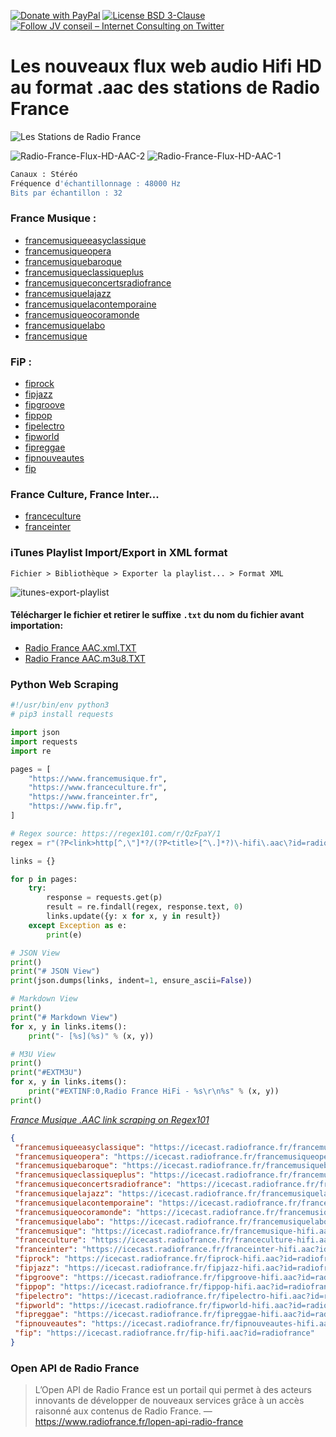 [![Donate with PayPal](https://img.shields.io/badge/Donate-PayPal-green.svg)](https://www.paypal.com/cgi-bin/webscr?cmd=_s-xclick&hosted_button_id=P3DGL6EANDY96&source=url)
[![License BSD 3-Clause](https://img.shields.io/badge/License-BSD%203--Clause-blue.svg)](LICENSE)
[![Follow JV conseil – Internet Consulting on Twitter](https://img.shields.io/twitter/follow/JVconseil.svg?style=social&logo=twitter)](https://twitter.com/JVconseil)

# Les nouveaux flux web audio Hifi HD au format .aac des stations de Radio France

![Les Stations de Radio France](https://cdn.radiofrance.fr/s3/cruiser-production/2016/12/0b21680a-3c67-4f2d-9e20-be16e67c3e91/600x337_7radios-1.jpg "Les Stations de Radio France")

![Radio-France-Flux-HD-AAC-2](https://user-images.githubusercontent.com/8126807/67148713-d72a2d00-f2a2-11e9-8050-83de5ed8c15f.png)
![Radio-France-Flux-HD-AAC-1](https://user-images.githubusercontent.com/8126807/67148712-d72a2d00-f2a2-11e9-8e51-0155fc8b9b18.png)

```bash
Canaux : Stéréo
Fréquence d'échantillonnage : 48000 Hz
Bits par échantillon : 32
```

### France Musique :

- [francemusiqueeasyclassique](https://icecast.radiofrance.fr/francemusiqueeasyclassique-hifi.aac?id=radiofrance)
- [francemusiqueopera](https://icecast.radiofrance.fr/francemusiqueopera-hifi.aac?id=radiofrance)
- [francemusiquebaroque](https://icecast.radiofrance.fr/francemusiquebaroque-hifi.aac?id=radiofrance)
- [francemusiqueclassiqueplus](https://icecast.radiofrance.fr/francemusiqueclassiqueplus-hifi.aac?id=radiofrance)
- [francemusiqueconcertsradiofrance](https://icecast.radiofrance.fr/francemusiqueconcertsradiofrance-hifi.aac?id=radiofrance)
- [francemusiquelajazz](https://icecast.radiofrance.fr/francemusiquelajazz-hifi.aac?id=radiofrance)
- [francemusiquelacontemporaine](https://icecast.radiofrance.fr/francemusiquelacontemporaine-hifi.aac?id=radiofrance)
- [francemusiqueocoramonde](https://icecast.radiofrance.fr/francemusiqueocoramonde-hifi.aac?id=radiofrance)
- [francemusiquelabo](https://icecast.radiofrance.fr/francemusiquelabo-hifi.aac?id=radiofrance)
- [francemusique](https://icecast.radiofrance.fr/francemusique-hifi.aac?id=radiofrance)

### FiP :

- [fiprock](https://icecast.radiofrance.fr/fiprock-hifi.aac?id=radiofrance)
- [fipjazz](https://icecast.radiofrance.fr/fipjazz-hifi.aac?id=radiofrance)
- [fipgroove](https://icecast.radiofrance.fr/fipgroove-hifi.aac?id=radiofrance)
- [fippop](https://icecast.radiofrance.fr/fippop-hifi.aac?id=radiofrance)
- [fipelectro](https://icecast.radiofrance.fr/fipelectro-hifi.aac?id=radiofrance)
- [fipworld](https://icecast.radiofrance.fr/fipworld-hifi.aac?id=radiofrance)
- [fipreggae](https://icecast.radiofrance.fr/fipreggae-hifi.aac?id=radiofrance)
- [fipnouveautes](https://icecast.radiofrance.fr/fipnouveautes-hifi.aac?id=radiofrance)
- [fip](https://icecast.radiofrance.fr/fip-hifi.aac?id=radiofrance)

### France Culture, France Inter...

- [franceculture](https://icecast.radiofrance.fr/franceculture-hifi.aac?id=radiofrance)
- [franceinter](https://icecast.radiofrance.fr/franceinter-hifi.aac?id=radiofrance)

### iTunes Playlist Import/Export in XML format

`Fichier > Bibliothèque > Exporter la playlist... > Format XML`

![itunes-export-playlist](https://user-images.githubusercontent.com/8126807/67147939-06886c00-f29a-11e9-85a9-1b902c30ef73.jpg)

#### Télécharger le fichier et retirer le suffixe `.txt` du nom du fichier avant importation:

- [Radio France AAC.xml.TXT](https://github.com/JV-conseil-Internet-Consulting/Radio-France-Flux-HD-AAC/files/3746923/Radio.France.AAC.xml.TXT)
- [Radio France AAC.m3u8.TXT](https://github.com/JV-conseil-Internet-Consulting/Radio-France-Flux-HD-AAC/files/3746929/Radio.France.AAC.m3u8.TXT)

### Python Web Scraping

```py
#!/usr/bin/env python3
# pip3 install requests

import json
import requests
import re

pages = [
    "https://www.francemusique.fr",
    "https://www.franceculture.fr",
    "https://www.franceinter.fr",
    "https://www.fip.fr",
]

# Regex source: https://regex101.com/r/QzFpaY/1
regex = r"(?P<link>http[^,\"]*?/(?P<title>[^\.]*?)\-hifi\.aac\?id=radiofrance)"

links = {}

for p in pages:
    try:
        response = requests.get(p)
        result = re.findall(regex, response.text, 0)
        links.update({y: x for x, y in result})
    except Exception as e:
        print(e)

# JSON View
print()
print("# JSON View")
print(json.dumps(links, indent=1, ensure_ascii=False))

# Markdown View
print()
print("# Markdown View")
for x, y in links.items():
    print("- [%s](%s)" % (x, y))

# M3U View
print()
print("#EXTM3U")
for x, y in links.items():
    print("#EXTINF:0,Radio France HiFi - %s\r\n%s" % (x, y))
print()
```

*[France Musique .AAC link scraping on Regex101](https://regex101.com/r/QzFpaY/1)*

```json
{
 "francemusiqueeasyclassique": "https://icecast.radiofrance.fr/francemusiqueeasyclassique-hifi.aac?id=radiofrance",
 "francemusiqueopera": "https://icecast.radiofrance.fr/francemusiqueopera-hifi.aac?id=radiofrance",
 "francemusiquebaroque": "https://icecast.radiofrance.fr/francemusiquebaroque-hifi.aac?id=radiofrance",
 "francemusiqueclassiqueplus": "https://icecast.radiofrance.fr/francemusiqueclassiqueplus-hifi.aac?id=radiofrance",
 "francemusiqueconcertsradiofrance": "https://icecast.radiofrance.fr/francemusiqueconcertsradiofrance-hifi.aac?id=radiofrance",
 "francemusiquelajazz": "https://icecast.radiofrance.fr/francemusiquelajazz-hifi.aac?id=radiofrance",
 "francemusiquelacontemporaine": "https://icecast.radiofrance.fr/francemusiquelacontemporaine-hifi.aac?id=radiofrance",
 "francemusiqueocoramonde": "https://icecast.radiofrance.fr/francemusiqueocoramonde-hifi.aac?id=radiofrance",
 "francemusiquelabo": "https://icecast.radiofrance.fr/francemusiquelabo-hifi.aac?id=radiofrance",
 "francemusique": "https://icecast.radiofrance.fr/francemusique-hifi.aac?id=radiofrance",
 "franceculture": "https://icecast.radiofrance.fr/franceculture-hifi.aac?id=radiofrance",
 "franceinter": "https://icecast.radiofrance.fr/franceinter-hifi.aac?id=radiofrance",
 "fiprock": "https://icecast.radiofrance.fr/fiprock-hifi.aac?id=radiofrance",
 "fipjazz": "https://icecast.radiofrance.fr/fipjazz-hifi.aac?id=radiofrance",
 "fipgroove": "https://icecast.radiofrance.fr/fipgroove-hifi.aac?id=radiofrance",
 "fippop": "https://icecast.radiofrance.fr/fippop-hifi.aac?id=radiofrance",
 "fipelectro": "https://icecast.radiofrance.fr/fipelectro-hifi.aac?id=radiofrance",
 "fipworld": "https://icecast.radiofrance.fr/fipworld-hifi.aac?id=radiofrance",
 "fipreggae": "https://icecast.radiofrance.fr/fipreggae-hifi.aac?id=radiofrance",
 "fipnouveautes": "https://icecast.radiofrance.fr/fipnouveautes-hifi.aac?id=radiofrance",
 "fip": "https://icecast.radiofrance.fr/fip-hifi.aac?id=radiofrance"
}
```

### Open API de Radio France

> L’Open API de Radio France est un portail qui permet à des acteurs innovants de développer de nouveaux services grâce à un accès raisonné aux contenus de Radio France. — https://www.radiofrance.fr/lopen-api-radio-france
